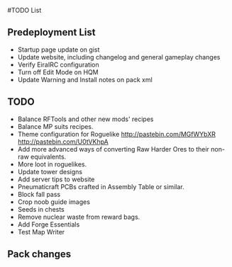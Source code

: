 ﻿#TODO List

## Predeployment List
- Startup page update on gist
- Update website, including changelog and general gameplay changes
- Verify EiraIRC configuration
- Turn off Edit Mode on HQM
- Update Warning and Install notes on pack xml

## TODO

- Balance RFTools and other new mods' recipes
- Balance MP suits recipes.
- Theme configuration for Roguelike http://pastebin.com/MGfWYbXR http://pastebin.com/U0tVKhpA
- Add more advanced ways of converting Raw Harder Ores to their non-raw equivalents. 
- More loot in roguelikes.
- Update tower designs
- Add server tips to website
- Pneumaticraft PCBs crafted in Assembly Table or similar.
- Block fall pass
- Crop noob guide images
- Seeds in chests
- Remove nuclear waste from reward bags.
- Add Forge Essentials
- Test Map Writer

## Pack changes

